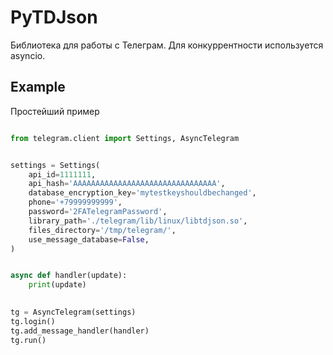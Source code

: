 # PyTDJson

Библиотека для работы с Телеграм. Для конкуррентности используется asyncio.

## Example

Простейший пример

```py

from telegram.client import Settings, AsyncTelegram


settings = Settings(
    api_id=1111111,
    api_hash='AAAAAAAAAAAAAAAAAAAAAAAAAAAAAAAA',
    database_encryption_key='mytestkeyshouldbechanged',
    phone='+79999999999',
    password='2FATelegramPassword',
    library_path='./telegram/lib/linux/libtdjson.so',
    files_directory='/tmp/telegram/',
    use_message_database=False,
)


async def handler(update):
    print(update)

    
tg = AsyncTelegram(settings)
tg.login()
tg.add_message_handler(handler)
tg.run()

```